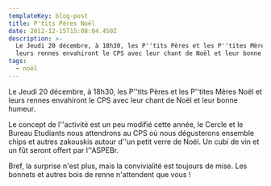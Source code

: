 ```yaml
---
templateKey: blog-post
title: P'tits Pères Noël
date: 2012-12-15T15:08:04.450Z
description: >-
  Le Jeudi 20 décembre, à 18h30, les P''tits Pères et les P''tites Mères Noël et
  leurs rennes envahiront le CPS avec leur chant de Noël et leur bonne humeur.
tags:
  - noël
---
```

Le Jeudi 20 décembre, à 18h30, les P''tits Pères et les P''tites Mères Noël et leurs rennes envahiront le CPS avec leur chant de Noël et leur bonne humeur.

Le concept de l''activité est un peu modifié cette année, le Cercle et le Bureau Etudiants nous attendrons au CPS où nous dégusterons ensemble chips et autres zakouskis autour d''un petit verre de Noël. Un cubi de vin et un fût seront offert par l''ASPEBr.

Bref, la surprise n'est plus, mais la convivialité est toujours de mise. Les bonnets et autres bois de renne n'attendent que vous !
